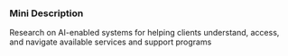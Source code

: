 ### Mini Description

Research on AI-enabled systems for helping clients understand, access, and navigate available services and support programs
